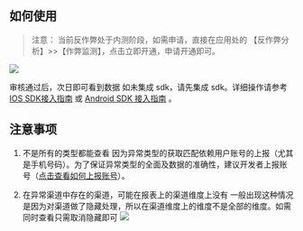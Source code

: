 ## 如何使用
>注意：
当前反作弊处于内测阶段，如需申请，直接在应用处的 【反作弊分析】>>【作弊监测】，点击立即开通，申请开通即可。

![](http://imgcache.tcecqpoc.fsphere.cn/image/main.qcloudimg.com/raw/bb3d53c94163382c26b09200cea19fa6.png)

审核通过后，次日即可看到数据
如未集成 sdk，请先集成 sdk。详细操作请参考[IOS SDK接入指南](http://tcecqpoc.fsphere.cn/document/product/549/12858) 或 [Android SDK 接入指南](http://tcecqpoc.fsphere.cn/document/product/549/12863) 。
## 注意事项
1. 不是所有的类型都能查看
因为异常类型的获取匹配依赖用户账号的上报（尤其是手机号码）。为了保证异常类型的全面及数据的准确性，建议开发者上报账号（[点击查看如何上报账号](http://tcecqpoc.fsphere.cn/document/product/549/13068)）。

2. 在异常渠道中存在的渠道，可能在报表上的渠道维度上没有
一般出现这种情况是因为对渠道做了隐藏处理，所以在渠道维度上的维度不是全部的维度。如需同时查看只需取消隐藏即可
![](http://imgcache.tcecqpoc.fsphere.cn/image/main.qcloudimg.com/raw/9df642d2279d3b1f2b3c0904a27dfb08.png)